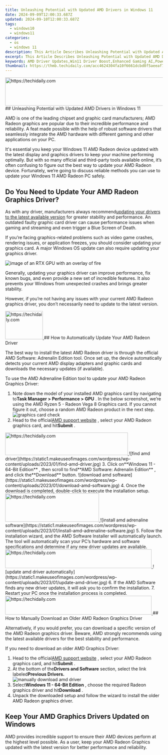 ```yaml
---
title: Unleashing Potential with Updated AMD Drivers in Windows 11
date: 2024-09-09T12:00:33.687Z
updated: 2024-09-10T12:00:33.687Z
tags:
  - windows10
  - windows11
categories:
  - os
  - windows 11
description: This Article Describes Unleashing Potential with Updated AMD Drivers in Windows 11
excerpt: This Article Describes Unleashing Potential with Updated AMD Drivers in Windows 11
keywords: AMD Driver Updates,Win11 Driver Boost,Enhanced Gaming AI,Power Efficiency AMD,Performance AMD Update,Latest Windows AMD,Speed with AMD Drivers
thumbnail: https://thmb.techidaily.com/acc4624304fa10f6661dcbd0f5aeeaf72266dc48176909da6153f980695e7df6.png
---
```


<!-- affiliate ads begin -->
<a href="https://ephamedtechinc.pxf.io/c/5597632/2137203/26400" target="_top" id="2137203">
  <img src="//a.impactradius-go.com/display-ad/26400-2137203" border="0" alt="https://techidaily.com" width="728" height="90"/>
</a>
<img height="0" width="0" src="https://ephamedtechinc.pxf.io/i/5597632/2137203/26400" style="position:absolute;visibility:hidden;" border="0" />
<!-- affiliate ads end -->
## Unleashing Potential with Updated AMD Drivers in Windows 11

 AMD is one of the leading chipset and graphic card manufacturers; AMD Radeon graphics are popular due to their incredible performance and reliability. A feat made possible with the help of robust software drivers that seamlessly integrate the AMD hardware with different gaming and other applications on your PC.

 It's essential you keep your Windows 11 AMD Radeon device updated with the latest display and graphics drivers to keep your machine performing optimally. But with so many official and third-party tools available online, it’s often confusing to figure out the best way to update your AMD Radeon device. Fortunately, we’re going to discuss reliable methods you can use to update your Windows 11 AMD Radeon PC safely.

## Do You Need to Update Your AMD Radeon Graphics Driver?

 As with any driver, manufacturers always recommend[updating your drivers to the latest available version](https://www.makeuseof.com/computer-drivers-what-are-they-why-should-you-update/) for greater stability and performance. An outdated faulty graphic card driver can cause performance issues when gaming and streaming and even trigger a Blue Screen of Death.

 If you’re facing graphics-related problems such as video game crashes, rendering issues, or application freezes, you should consider updating your graphics card. A major Windows OS update can also require updating your graphics driver.

![image of an RTX GPU with an overlay of fire](https://static1.makeuseofimages.com/wordpress/wp-content/uploads/2023/01/gpu-hot.jpg)

 Generally, updating your graphics driver can improve performance, fix known bugs, and even provide a new set of incredible features. It also prevents your Windows from unexpected crashes and brings greater stability.

 However, if you’re not having any issues with your current AMD Radeon graphics driver, you don’t necessarily need to update to the latest version.

<!-- affiliate ads begin -->
<a href="https://25home.pxf.io/c/5597632/2123466/16836" target="_top" id="2123466">
  <img src="//a.impactradius-go.com/display-ad/16836-2123466" border="0" alt="https://techidaily.com" width="120" height="90"/>
</a>
<img height="0" width="0" src="https://25home.pxf.io/i/5597632/2123466/16836" style="position:absolute;visibility:hidden;" border="0" />
<!-- affiliate ads end -->
## How to Automatically Update Your AMD Radeon Driver

 The best way to install the latest AMD Radeon driver is through the official AMD Software: Adrenalin Edition tool. Once set up, the device automatically detects your current AMD display adapters and graphic cards and downloads the necessary updates (if available).

 To use the AMD Adrenaline Edition tool to update your AMD Radeon Graphics Driver:

1. Note down the model of your installed AMD graphics card by navigating to**Task Manager > Performance > GPU** . In the below screenshot, we’re using the AMD Ryzen 5 - Radeon Vega 8 Graphics card. If you cannot figure it out, choose a random AMD Radeon product in the next step.  
![graphics card check](https://static1.makeuseofimages.com/wordpress/wp-content/uploads/2023/01/graphics-card-check.jpg)
2. Head to the official[AMD support website](https://www.amd.com/en/support) , select your AMD Radeon graphics card, and hit**Submit** .  
<!-- affiliate ads begin -->
<a href="https://aligracehair.sjv.io/c/5597632/2135373/19272" target="_top" id="2135373">
  <img src="//a.impactradius-go.com/display-ad/19272-2135373" border="0" alt="https://techidaily.com" width="392" height="72"/>
</a>
<img height="0" width="0" src="https://aligracehair.sjv.io/i/5597632/2135373/19272" style="position:absolute;visibility:hidden;" border="0" />
<!-- affiliate ads end -->
![find amd driver](https://static1.makeuseofimages.com/wordpress/wp-content/uploads/2023/01/find-amd-driver.jpg)
3. Click on**Windows 11 - 64-Bit Edition** , then scroll to find**AMD Software: Adrenalin Edition** , and click the**Download** button.  
![download amd software](https://static1.makeuseofimages.com/wordpress/wp-content/uploads/2023/01/download-amd-software.jpg)
4. Once the download is completed, double-click to execute the installation setup.  
<!-- affiliate ads begin -->
<a href="https://aligracehair.sjv.io/c/5597632/2115916/19272" target="_top" id="2115916">
  <img src="//a.impactradius-go.com/display-ad/19272-2115916" border="0" alt="https://techidaily.com" width="300" height="90"/>
</a>
<img height="0" width="0" src="https://aligracehair.sjv.io/i/5597632/2115916/19272" style="position:absolute;visibility:hidden;" border="0" />
<!-- affiliate ads end -->
![install amd adrenaline software](https://static1.makeuseofimages.com/wordpress/wp-content/uploads/2023/01/install-amd-adrenaline-software.jpg)
5. Follow the installation wizard, and the AMD Software Installer will automatically launch. The tool will automatically scan your PC’s hardware and software specifications and determine if any new driver updates are available.  
<!-- affiliate ads begin -->
<a href="https://aligracehair.sjv.io/c/5597632/2135374/19272" target="_top" id="2135374">
  <img src="//a.impactradius-go.com/display-ad/19272-2135374" border="0" alt="https://techidaily.com" width="468" height="60"/>
</a>
<img height="0" width="0" src="https://aligracehair.sjv.io/i/5597632/2135374/19272" style="position:absolute;visibility:hidden;" border="0" />
<!-- affiliate ads end -->
![update amd driver automatically](https://static1.makeuseofimages.com/wordpress/wp-content/uploads/2023/01/update-amd-driver.jpg)
6. If the AMD Software finds any new driver updates, it will ask you to confirm the installation.
7. Restart your PC once the installation process is completed.

<!-- affiliate ads begin -->
<a href="https://aligracehair.sjv.io/c/5597632/2115920/19272" target="_top" id="2115920">
  <img src="//a.impactradius-go.com/display-ad/19272-2115920" border="0" alt="https://techidaily.com" width="468" height="60"/>
</a>
<img height="0" width="0" src="https://aligracehair.sjv.io/i/5597632/2115920/19272" style="position:absolute;visibility:hidden;" border="0" />
<!-- affiliate ads end -->
## How to Manually Download an Older AMD Radeon Graphics Driver

 Alternatively, if you would prefer, you can download a specific version of the AMD Radeon graphics driver. Beware, AMD strongly recommends using the latest available drivers for the best stability and performance.

If you need to download an older AMD Graphics Driver:

1. Head to the official[AMD support website](https://www.amd.com/en/support) , select your AMD Radeon graphics card, and hit**Submit** .
2. At the bottom of the**Drivers and Software** section, select the link labeled**Previous Drivers.**  
![manually download amd driver](https://static1.makeuseofimages.com/wordpress/wp-content/uploads/2023/01/manually-download-amd-driver.jpg)
3. Select**Windows 11 - 64-Bit Edition** , choose the required Radeon graphics driver and hit**Download** .
4. Unpack the downloaded setup and follow the wizard to install the older AMD Radeon graphics driver.

## Keep Your AMD Graphics Drivers Updated on Windows

 AMD provides incredible support to ensure their AMD devices perform at the highest level possible. As a user, keep your AMD Radeon Graphics updated with the latest version for better performance and reliability.


<ins class="adsbygoogle"
     style="display:block"
     data-ad-format="autorelaxed"
     data-ad-client="ca-pub-7571918770474297"
     data-ad-slot="1223367746"></ins>



<ins class="adsbygoogle"
     style="display:block"
     data-ad-client="ca-pub-7571918770474297"
     data-ad-slot="8358498916"
     data-ad-format="auto"
     data-full-width-responsive="true"></ins>


